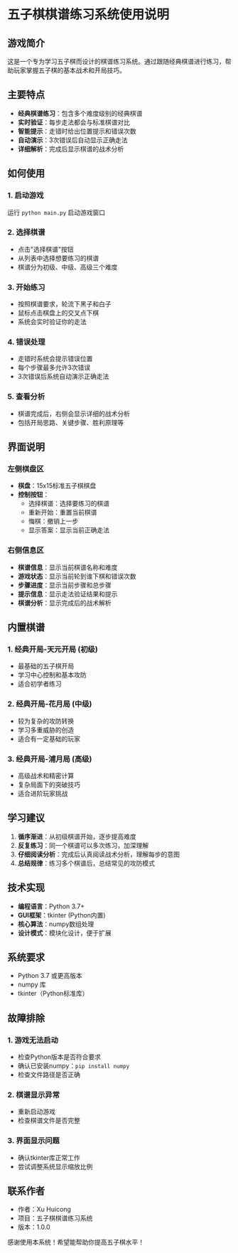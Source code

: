 # 五子棋棋谱练习系统使用说明

## 游戏简介

这是一个专为学习五子棋而设计的棋谱练习系统。通过跟随经典棋谱进行练习，帮助玩家掌握五子棋的基本战术和开局技巧。

## 主要特点

- **经典棋谱练习**：包含多个难度级别的经典棋谱
- **实时验证**：每步走法都会与标准棋谱对比
- **智能提示**：走错时给出位置提示和错误次数
- **自动演示**：3次错误后自动显示正确走法
- **详细解析**：完成后显示棋谱的战术分析

## 如何使用

### 1. 启动游戏
运行 `python main.py` 启动游戏窗口

### 2. 选择棋谱
- 点击"选择棋谱"按钮
- 从列表中选择想要练习的棋谱
- 棋谱分为初级、中级、高级三个难度

### 3. 开始练习
- 按照棋谱要求，轮流下黑子和白子
- 鼠标点击棋盘上的交叉点下棋
- 系统会实时验证你的走法

### 4. 错误处理
- 走错时系统会提示错误位置
- 每个步骤最多允许3次错误
- 3次错误后系统自动演示正确走法

### 5. 查看分析
- 棋谱完成后，右侧会显示详细的战术分析
- 包括开局思路、关键步骤、胜利原理等

## 界面说明

### 左侧棋盘区
- **棋盘**：15x15标准五子棋棋盘
- **控制按钮**：
  - 选择棋谱：选择要练习的棋谱
  - 重新开始：重置当前棋谱
  - 悔棋：撤销上一步
  - 显示答案：显示当前正确走法

### 右侧信息区
- **棋谱信息**：显示当前棋谱名称和难度
- **游戏状态**：显示当前轮到谁下棋和错误次数
- **步骤进度**：显示当前步骤和总步骤
- **提示信息**：显示走法验证结果和提示
- **棋谱分析**：显示完成后的战术解析

## 内置棋谱

### 1. 经典开局-天元开局 (初级)
- 最基础的五子棋开局
- 学习中心控制和基本攻防
- 适合初学者练习

### 2. 经典开局-花月局 (中级)  
- 较为复杂的攻防转换
- 学习多重威胁的创造
- 适合有一定基础的玩家

### 3. 经典开局-浦月局 (高级)
- 高级战术和精密计算
- 复杂局面下的突破技巧
- 适合进阶玩家挑战

## 学习建议

1. **循序渐进**：从初级棋谱开始，逐步提高难度
2. **反复练习**：同一个棋谱可以多次练习，加深理解
3. **仔细阅读分析**：完成后认真阅读战术分析，理解每步的意图
4. **总结规律**：练习多个棋谱后，总结常见的攻防模式

## 技术实现

- **编程语言**：Python 3.7+
- **GUI框架**：tkinter (Python内置)
- **核心算法**：numpy数组处理
- **设计模式**：模块化设计，便于扩展

## 系统要求

- Python 3.7 或更高版本
- numpy 库
- tkinter（Python标准库）

## 故障排除

### 1. 游戏无法启动
- 检查Python版本是否符合要求
- 确认已安装numpy：`pip install numpy`
- 检查文件路径是否正确

### 2. 棋谱显示异常
- 重新启动游戏
- 检查棋谱文件是否完整

### 3. 界面显示问题
- 确认tkinter库正常工作
- 尝试调整系统显示缩放比例

## 联系作者

- 作者：Xu Huicong
- 项目：五子棋棋谱练习系统
- 版本：1.0.0

感谢使用本系统！希望能帮助你提高五子棋水平！